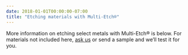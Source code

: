 ```yaml
---
date: 2018-01-01T00:00:00-07:00
title: "Etching materials with Multi-Etch®"
---
```

More information on etching select metals with Multi-Etch® is below. For materials not included here, [ask us](mailto:info@multietch.com) or send a sample and we’ll test it for you.
